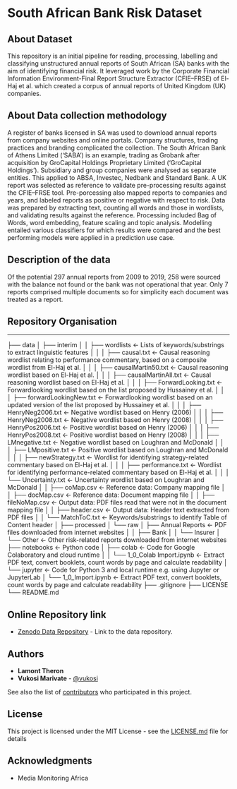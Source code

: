 # South African Bank Risk Dataset

## About Dataset

This repository is an initial pipeline for reading, processing, labelling and classifying unstructured annual reports of South
African (SA) banks with the aim of identifying financial risk. It leveraged work by the Corporate Financial Information Environment-Final Report Structure Extractor (CFIE–FRSE) of El-Haj et al. which created a corpus of annual reports of United Kingdom (UK) companies.

## About Data collection methodology

A register of banks licensed in SA was used to download annual reports from company websites and online portals.  Company structures, trading practices
and branding complicated the collection. The South African Bank of Athens Limited (‘SABA’) is an example, trading as Grobank after acquisition by GroCapital Holdings Proprietary Limited (‘GroCapital Holdings’). Subsidiary and group companies were analysed as separate entities. This applied to ABSA, Investec, Nedbank and Standard Bank.
A UK report was selected as reference to validate pre-processing results against the CFIE–FRSE tool. Pre-porcessing also mapped reports to companies and years, and labeled reports as positive or negative with respect to risk. Data was prepared by extracting text, counting all words and those in wordlists, and validating results against the reference. Processing included Bag of Words, word embedding, feature scaling and topic analysis. Modelling entailed various classifiers for which results were compared and the best performing models were applied in a prediction use case.

## Description of the data

Of the potential 297 annual reports from 2009 to 2019, 258 were sourced with the balance not found or the bank was not operational that year. Only 7 reports comprised multiple documents so for simplicity each document was treated as a report.

## Repository Organisation
------------
   ├── data
   │   ├── interim
   │   │   ├── wordlists                   <- Lists of keywords/substrings to extract linguistic features
   │   │   │   ├── causal.txt              <- Causal reasoning wordlist relating to performance commentary, based on a composite wordlist from El-Haj et al.
   │   │   │   ├── causalMartin50.txt      <- Causal reasoning wordlist based on El-Haj et al.
   │   │   │   ├── causalMartinAll.txt     <- Causal reasoning wordlist based on El-Haj et al.
   │   │   │   ├── ForwardLooking.txt      <- Forwardlooking wordlist based on the list proposed by Hussainey et al.
   │   │   │   ├── forwardLookingNew.txt   <- Forwardlooking wordlist based on an updated version of the list proposed by Hussainey et al.
   │   │   │   ├── HenryNeg2006.txt        <- Negative wordlist based on Henry (2006)
   │   │   │   ├── HenryNeg2008.txt        <- Negative wordlist based on Henry (2008)
   │   │   │   ├── HenryPos2006.txt        <- Positive wordlist based on Henry (2006)
   │   │   │   ├── HenryPos2008.txt        <- Positive wordlist based on Henry (2008)
   │   │   │   ├── LMnegative.txt          <- Negative wordlist based on Loughran and McDonald
   │   │   │   ├── LMpositive.txt          <- Positive wordlist based on Loughran and McDonald
   │   │   │   ├── newStrategy.txt         <- Wordlist for identifying strategy-related commentary based on El-Haj et al.
   │   │   │   ├── performance.txt         <- Wordlist for identifying performance-related commentary based on El-Haj et al.
   │   │   │   └── Uncertainty.txt         <- Uncertainty wordlist based on Loughran and McDonald
   │   │   ├── coMap.csv                   <- Reference data: Company mapping file
   │   │   ├── docMap.csv                  <- Reference data: Document mapping file 
   │   │   ├── fileNoMap.csv               <- Output data: PDF files read that were not in the document mapping file 
   │   │   ├── header.csv                  <- Output data: Header text extracted from PDF files
   │   │   └── MatchToC.txt                <- Keywords/substrings to identify Table of Content header
   │   ├── processed
   │   └── raw
   │       ├── Annual Reports              <- PDF files downloaded from internet websites
   │       │   ├── Bank
   │       │   └── Insurer
   │       └── Other                       <- Other risk-related reports downloaded from internet websites
   ├── notebooks                           <- Python code
   │   ├── colab                           <- Code for Google Colaboratory and cloud runtime
   │   │   └── 1_0_Colab Import.ipynb      <- Extract PDF text, convert booklets, count words by page and calculate readability
   │   └── jupyter                         <- Code for Python 3 and local runtime e.g. using Jupyter or JupyterLab
   │       └── 1_0_Import.ipynb            <- Extract PDF text, convert booklets, count words by page and calculate readability
   ├── .gitignore
   ├── LICENSE
   └── README.md

## Online Repository link

* [Zenodo Data Repository](https://doi.org/10.5281/zenodo.4682843) - Link to the data repository.

## Authors

* **Lamont Theron** 
* **Vukosi Marivate** - [@vukosi](https://twitter.com/vukosi)

See also the list of [contributors](https://github.com/your/project/contributors) who participated in this project.

## License
This project is licensed under the MIT License - see the [LICENSE.md](LICENSE.md) file for details

## Acknowledgments
* Media Monitoring Africa
